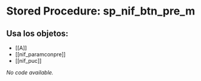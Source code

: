 # Stored Procedure: sp_nif_btn_pre_m

## Usa los objetos:
- [[A]]
- [[nif_paramconpre]]
- [[nif_puc]]

*No code available.*
